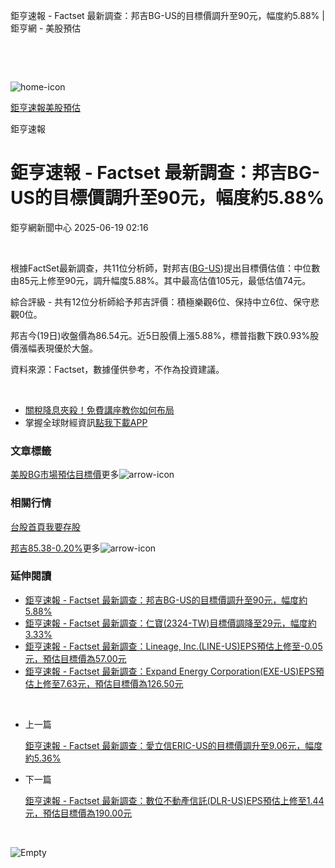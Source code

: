 鉅亨速報 - Factset 最新調查：邦吉BG-US的目標價調升至90元，幅度約5.88% | 鉅亨網 - 美股預估

‌

‌

![home-icon](/assets/icons/breadCrumb/symbol-icon-home.svg)

[鉅亨速報](/news/cat/anue_live)[美股預估](/news/cat/us_forecast)

鉅亨速報

# 鉅亨速報 - Factset 最新調查：邦吉BG-US的目標價調升至90元，幅度約5.88%

鉅亨網新聞中心 2025-06-19 02:16

‌

根據FactSet最新調查，共11位分析師，對邦吉([BG-US](https://invest.cnyes.com/usstock/detail/BG))提出目標價估值：中位數由85元上修至90元，調升幅度5.88%。其中最高估值105元，最低估值74元。

綜合評級 - 共有12位分析師給予邦吉評價：積極樂觀6位、保持中立6位、保守悲觀0位。

邦吉今(19日)收盤價為86.54元。近5日股價上漲5.88%，標普指數下跌0.93%股價漲幅表現優於大盤。

資料來源：Factset，數據僅供參考，不作為投資建議。

‌

* [關稅降息夾殺！免費講座教你如何布局](https://events.cnyes.com/rsc2025H2-35584?utm_source=anue&utm_medium=usstocks_end)
* 掌握全球財經資訊[點我下載APP](http://www.cnyes.com/app/?utm_source=mweb&utm_medium=HamMenuBanner&utm_campaign=fixed&utm_content=entr)

### 文章標籤

[美股](https://news.cnyes.com/tag/美股 "美股")[BG](https://news.cnyes.com/tag/BG "BG")[市場預估](https://news.cnyes.com/tag/市場預估 "市場預估")[目標價](https://news.cnyes.com/tag/目標價 "目標價")更多![arrow-icon](/assets/icons/arrows/arrow-down.svg)

### 相關行情

[台股首頁](https://www.cnyes.com/twstock)[我要存股](https://supr.link/8OHaU)

[邦吉85.38-0.20%](https://invest.cnyes.com/usstock/detail/BG)更多![arrow-icon](/assets/icons/arrows/arrow-down.svg)

### 延伸閱讀

* [鉅亨速報 - Factset 最新調查：邦吉BG-US的目標價調升至90元，幅度約5.88%](/news/id/6028656)
* [鉅亨速報 - Factset 最新調查：仁寶(2324-TW)目標價調降至29元，幅度約3.33%](/news/id/6033329)
* [鉅亨速報 - Factset 最新調查：Lineage, Inc.(LINE-US)EPS預估上修至-0.05元，預估目標價為57.00元](/news/id/6032514)
* [鉅亨速報 - Factset 最新調查：Expand Energy Corporation(EXE-US)EPS預估上修至7.63元，預估目標價為126.50元](/news/id/6032513)

‌

* 上一篇

  [鉅亨速報 - Factset 最新調查：愛立信ERIC-US的目標價調升至9.06元，幅度約5.36%](/news/id/6030552)
* 下一篇

  [鉅亨速報 - Factset 最新調查：數位不動產信託(DLR-US)EPS預估上修至1.44元，預估目標價為190.00元](/news/id/6028775)

‌

![Empty](/assets/icons/skeleton/empty-image.svg)

‌
